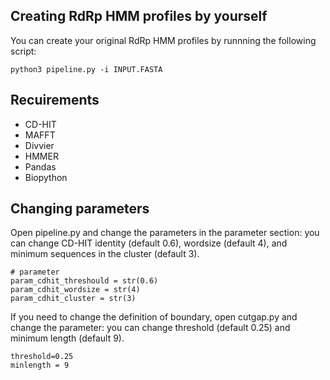 ## Creating RdRp HMM profiles by yourself

You can create your original RdRp HMM profiles by runnning the following script:

`python3 pipeline.py -i INPUT.FASTA`

## Recuirements
- CD-HIT
- MAFFT
- Divvier
- HMMER
- Pandas
- Biopython

## Changing parameters

Open pipeline.py and change the parameters in the parameter section: you can change CD-HIT identity (default 0.6), wordsize (default 4), and minimum sequences in the cluster (default 3).

```
# parameter
param_cdhit_threshould = str(0.6)
param_cdhit_wordsize = str(4)
param_cdhit_cluster = str(3)
```

If you need to change the definition of boundary, open cutgap.py and change the parameter: you can change threshold (default 0.25) and minimum length (default 9).

```
threshold=0.25
minlength = 9
```
